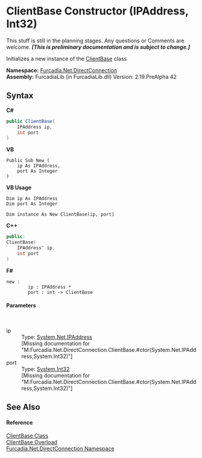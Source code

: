 # ClientBase Constructor (IPAddress, Int32)
This stuff is still in the planning stages. Any questions or Comments are welcome. _**\[This is preliminary documentation and is subject to change.\]**_

Initializes a new instance of the <a href="T_Furcadia_Net_DirectConnection_ClientBase">ClientBase</a> class

**Namespace:**&nbsp;<a href="N_Furcadia_Net_DirectConnection">Furcadia.Net.DirectConnection</a><br />**Assembly:**&nbsp;FurcadiaLib (in FurcadiaLib.dll) Version: 2.19.PreAlpha 42

## Syntax

**C#**<br />
``` C#
public ClientBase(
	IPAddress ip,
	int port
)
```

**VB**<br />
``` VB
Public Sub New ( 
	ip As IPAddress,
	port As Integer
)
```

**VB Usage**<br />
``` VB Usage
Dim ip As IPAddress
Dim port As Integer

Dim instance As New ClientBase(ip, port)
```

**C++**<br />
``` C++
public:
ClientBase(
	IPAddress^ ip, 
	int port
)
```

**F#**<br />
``` F#
new : 
        ip : IPAddress * 
        port : int -> ClientBase
```


#### Parameters
&nbsp;<dl><dt>ip</dt><dd>Type: <a href="http://msdn2.microsoft.com/en-us/library/s128tyf6" target="_blank">System.Net.IPAddress</a><br />\[Missing <param name="ip"/> documentation for "M:Furcadia.Net.DirectConnection.ClientBase.#ctor(System.Net.IPAddress,System.Int32)"\]</dd><dt>port</dt><dd>Type: <a href="http://msdn2.microsoft.com/en-us/library/td2s409d" target="_blank">System.Int32</a><br />\[Missing <param name="port"/> documentation for "M:Furcadia.Net.DirectConnection.ClientBase.#ctor(System.Net.IPAddress,System.Int32)"\]</dd></dl>

## See Also


#### Reference
<a href="T_Furcadia_Net_DirectConnection_ClientBase">ClientBase Class</a><br /><a href="Overload_Furcadia_Net_DirectConnection_ClientBase__ctor">ClientBase Overload</a><br /><a href="N_Furcadia_Net_DirectConnection">Furcadia.Net.DirectConnection Namespace</a><br />